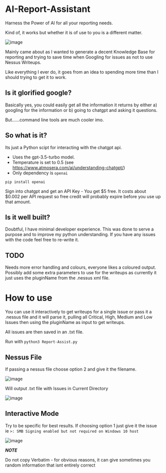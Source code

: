 # AI-Report-Assistant
Harness the Power of AI for all your reporting needs. 

Kind of, it works but whether it is of use to you is a different matter.

![image](https://user-images.githubusercontent.com/130473605/231473128-7e828797-f67f-4125-ae62-7554d98c6372.png)

Mainly came about as I wanted to generate a decent Knowledge Base for reporting and trying to save time when Googling for issues as not to use Nessus Writeups.

Like everything I ever do, it goes from an idea to spending more time than I should trying to get it to work.

## Is it glorified google?

Basically yes, you could easily get all the information it returns by either a) googling for the information or b) going to chatgpt and asking it questions. 

But......command line tools are much cooler imo. 

## So what is it?

Its just a Python scipt for interacting with the chatgpt api. 
* Uses the gpt-3.5-turbo model. 
* Temperature is set to 0.5 (see https://www.atmosera.com/ai/understanding-chatgpt/)
* Only dependency is `openai`

`pip install openai`

Sign into chatgpt and get an API Key - You get $5 free. It costs about $0.002 per API request so free credit will probably expire before you use up that amount.

## Is it well built?

Doubtful, I have minimal developer experience. This was done to serve a purpose and to improve my python understanding. If you have any issues with the code feel free to re-write it.

## TODO

Needs more error handling and colours, everyone likes a coloured output. Possibly add some extra parameters to use for the writeups as currently it just uses the pluginName from the .nessus xml file. 

# How to use

You can use it interactively to get writeups for a single issue or pass it a .nessus file and it will parse it, pulling all Critical, High, Medium and Low Issues then using the pluginName as input to get writeups. 

All issues are then saved in an .txt file.


Run with `python3 Report-Assist.py`

## Nessus File
If passing a nessus file choose option 2 and give it the filename.

![image](https://user-images.githubusercontent.com/130473605/231475521-d152fc18-e8e8-4276-ae53-9bc44d368810.png)


Will output .txt file with Issues in Current Directory

![image](https://user-images.githubusercontent.com/130473605/231475990-a2b8c6ef-6c9e-401d-8be2-b8d3bfa3b746.png)


## Interactive Mode

Try to be specific for best results. If choosing option 1 just give it the issue ie `>: SMB Signing enabled but not required on Windows 10 host` 

![image](https://user-images.githubusercontent.com/130473605/231473879-dd3f4980-c455-4a14-881f-119569f04846.png)

***NOTE***

Do not copy Verbatim - for obvious reasons, it can give sometimes you random information that isnt entirely correct

